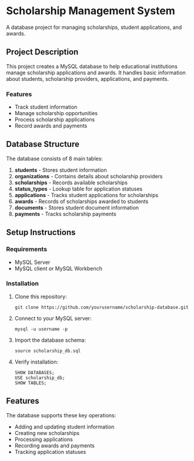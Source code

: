 # Scholarship Management System

A database project for managing scholarships, student applications, and awards.

## Project Description

This project creates a MySQL database to help educational institutions manage scholarship applications and awards. It handles basic information about students, scholarship providers, applications, and payments.

### Features

- Track student information
- Manage scholarship opportunities
- Process scholarship applications
- Record awards and payments

## Database Structure

The database consists of 8 main tables:

1. **students** - Stores student information
2. **organizations** - Contains details about scholarship providers
3. **scholarships** - Records available scholarships
4. **status_types** - Lookup table for application statuses
5. **applications** - Tracks student applications for scholarships
6. **awards** - Records of scholarships awarded to students
7. **documents** - Stores student document information
8. **payments** - Tracks scholarship payments


## Setup Instructions

### Requirements
- MySQL Server
- MySQL client or MySQL Workbench

### Installation

1. Clone this repository:
   ```
   git clone https://github.com/yourusername/scholarship-database.git
   ```

2. Connect to your MySQL server:
   ```
   mysql -u username -p
   ```

3. Import the database schema:
   ```
   source scholarship_db.sql
   ```

4. Verify installation:
   ```
   SHOW DATABASES;
   USE scholarship_db;
   SHOW TABLES;
   ```

## Features

The database supports these key operations:
- Adding and updating student information
- Creating new scholarships
- Processing applications
- Recording awards and payments
- Tracking application statuses
